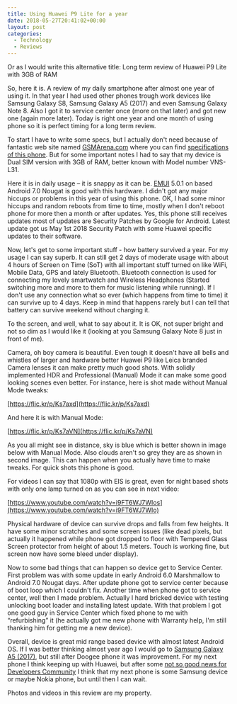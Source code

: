 ```yaml
---
title: Using Huawei P9 Lite for a year
date: 2018-05-27T20:41:02+00:00
layout: post
categories: 
  - Technology
  - Reviews
---
```

Or as I would write this alternative title: Long term review of Huawei P9 Lite with 3GB of RAM

So, here it is. A review of my daily smartphone after almost one year of using it. In that year I had used other phones trough work devices like Samsung Galaxy S8, Samsung Galaxy A5 (2017) and even Samsung Galaxy Note 8. Also I got it to service center once (more on that later) and got new one (again more later). Today is right one year and one month of using phone so it is perfect timing for a long term review.

To start I have to write some specs, but I actually don't need because of fantastic web site named [GSMArena.com](https://www.gsmarena.com/) where you can find [specifications of this phone](https://www.gsmarena.com/huawei_p9_lite-7983.php#vns-l31). But for some important notes I had to say that my device is Dual SIM version with 3GB of RAM, better known with Model number VNS-L31.

Here it is in daily usage – it is snappy as it can be. [EMUI](https://en.wikipedia.org/wiki/Huawei_EMUI) 5.0.1 on based Android 7.0 Nougat is good with this hardware. I didn't got any major hiccups or problems in this year of using this phone. OK, I had some minor hiccups and random reboots from time to time, mostly when I don't reboot phone for more then a month or after updates. Yes, this phone still receives updates most of updates are Security Patches by Google for Android. Latest update got us May 1st 2018 Security Patch with some Huawei specific updates to their software.

Now, let's get to some important stuff - how battery survived a year. For my usage I can say superb. It can still get 2 days of moderate usage with about 4 hours of Screen on Time (SoT) with all important stuff turned on like WiFi, Mobile Data, GPS and lately Bluetooth. Bluetooth connection is used for connecting my lovely smartwatch and Wireless Headphones (Started switching more and more to them for music listening while running). If I don't use any connection what so ever (which happens from time to time) it can survive up to 4 days. Keep in mind that happens rarely but I can tell that battery can survive weekend without charging it.

To the screen, and well, what to say about it. It is OK, not super bright and not so dim as I would like it (looking at you Samsung Galaxy Note 8 just in front of me).

Camera, oh boy camera is beautiful. Even tough it doesn't have all bells and whistles of larger and hardware better Huawei P9 like Leica branded Camera lenses it can make pretty much good shots. With solidly implemented HDR and Professional (Manual) Mode it can make some good looking scenes even better. For instance, here is shot made without Manual Mode tweaks:

[https://flic.kr/p/Ks7axd](https://flic.kr/p/Ks7axd) 

And here it is with Manual Mode: 

[https://flic.kr/p/Ks7aVN](https://flic.kr/p/Ks7aVN)

As you all might see in distance, sky is blue which is better shown in image below with Manual Mode. Also clouds aren't so grey they are as shown in second image. This can happen when you actually have time to make tweaks. For quick shots this phone is good.

For videos I can say that 1080p with EIS is great, even for night based shots with only one lamp turned on as you can see in next video:

[https://www.youtube.com/watch?v=i9FT6WJ7WIos](https://www.youtube.com/watch?v=i9FT6WJ7WIo)

Physical hardware of device can survive drops and falls from few heights. It have some minor scratches and some screen issues (like dead pixels, but actually it happened while phone got dropped to floor with Tempered Glass Screen protector from height of about 1.5 meters. Touch is working fine, but screen now have some bleed under display).

Now to some bad things that can happen so device get to Service Center. First problem was with some update in early Android 6.0 Marshmallow to Android 7.0 Nougat days. After update phone got to service center because of boot loop which I couldn't fix. Another time when phone got to service center, well then I made problem. Actually I hard bricked device with testing unlocking boot loader and installing latest update. With that problem I got one good guy in Service Center which fixed phone to me with “refurbishing” it (he actually got me new phone with Warranty help, I'm still thanking him for getting me a new device).

Overall, device is great mid range based device with almost latest Android OS. If I was better thinking almost year ago I would go to [Samsung Galaxy A5 (2017)](https://www.gsmarena.com/samsung_galaxy_a5_(2017)-8494.php), but still after Doogee phone it was improvement. For my next phone I think keeping up with Huawei, but after some [not so good news for Developers Community](https://www.androidpolice.com/2018/05/24/huawei-halts-bootloader-unlock-program-indefinitely/) I think that my next phone is some Samsung device or maybe Nokia phone, but until then I can wait.

Photos and videos in this review are my property.